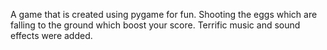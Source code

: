 A game that is created using pygame for fun. Shooting the eggs which are falling to the ground which boost your score. Terrific music and sound effects were added.
